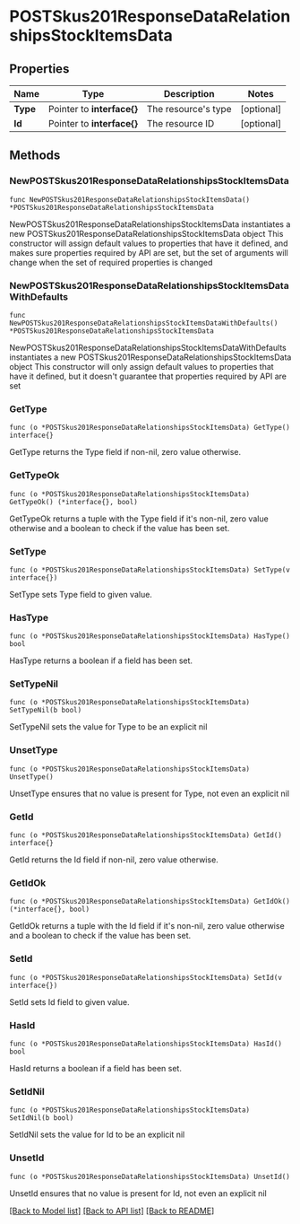 # POSTSkus201ResponseDataRelationshipsStockItemsData

## Properties

Name | Type | Description | Notes
------------ | ------------- | ------------- | -------------
**Type** | Pointer to **interface{}** | The resource&#39;s type | [optional] 
**Id** | Pointer to **interface{}** | The resource ID | [optional] 

## Methods

### NewPOSTSkus201ResponseDataRelationshipsStockItemsData

`func NewPOSTSkus201ResponseDataRelationshipsStockItemsData() *POSTSkus201ResponseDataRelationshipsStockItemsData`

NewPOSTSkus201ResponseDataRelationshipsStockItemsData instantiates a new POSTSkus201ResponseDataRelationshipsStockItemsData object
This constructor will assign default values to properties that have it defined,
and makes sure properties required by API are set, but the set of arguments
will change when the set of required properties is changed

### NewPOSTSkus201ResponseDataRelationshipsStockItemsDataWithDefaults

`func NewPOSTSkus201ResponseDataRelationshipsStockItemsDataWithDefaults() *POSTSkus201ResponseDataRelationshipsStockItemsData`

NewPOSTSkus201ResponseDataRelationshipsStockItemsDataWithDefaults instantiates a new POSTSkus201ResponseDataRelationshipsStockItemsData object
This constructor will only assign default values to properties that have it defined,
but it doesn't guarantee that properties required by API are set

### GetType

`func (o *POSTSkus201ResponseDataRelationshipsStockItemsData) GetType() interface{}`

GetType returns the Type field if non-nil, zero value otherwise.

### GetTypeOk

`func (o *POSTSkus201ResponseDataRelationshipsStockItemsData) GetTypeOk() (*interface{}, bool)`

GetTypeOk returns a tuple with the Type field if it's non-nil, zero value otherwise
and a boolean to check if the value has been set.

### SetType

`func (o *POSTSkus201ResponseDataRelationshipsStockItemsData) SetType(v interface{})`

SetType sets Type field to given value.

### HasType

`func (o *POSTSkus201ResponseDataRelationshipsStockItemsData) HasType() bool`

HasType returns a boolean if a field has been set.

### SetTypeNil

`func (o *POSTSkus201ResponseDataRelationshipsStockItemsData) SetTypeNil(b bool)`

 SetTypeNil sets the value for Type to be an explicit nil

### UnsetType
`func (o *POSTSkus201ResponseDataRelationshipsStockItemsData) UnsetType()`

UnsetType ensures that no value is present for Type, not even an explicit nil
### GetId

`func (o *POSTSkus201ResponseDataRelationshipsStockItemsData) GetId() interface{}`

GetId returns the Id field if non-nil, zero value otherwise.

### GetIdOk

`func (o *POSTSkus201ResponseDataRelationshipsStockItemsData) GetIdOk() (*interface{}, bool)`

GetIdOk returns a tuple with the Id field if it's non-nil, zero value otherwise
and a boolean to check if the value has been set.

### SetId

`func (o *POSTSkus201ResponseDataRelationshipsStockItemsData) SetId(v interface{})`

SetId sets Id field to given value.

### HasId

`func (o *POSTSkus201ResponseDataRelationshipsStockItemsData) HasId() bool`

HasId returns a boolean if a field has been set.

### SetIdNil

`func (o *POSTSkus201ResponseDataRelationshipsStockItemsData) SetIdNil(b bool)`

 SetIdNil sets the value for Id to be an explicit nil

### UnsetId
`func (o *POSTSkus201ResponseDataRelationshipsStockItemsData) UnsetId()`

UnsetId ensures that no value is present for Id, not even an explicit nil

[[Back to Model list]](../README.md#documentation-for-models) [[Back to API list]](../README.md#documentation-for-api-endpoints) [[Back to README]](../README.md)



